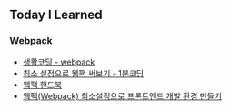 ## Today I Learned

### Webpack

- [생활코딩 - webpack](https://www.youtube.com/watch?v=cp_MeXO2fLg&list=PLuHgQVnccGMChcT9IKopFDoAIoTA-03DA)
- [최소 설정으로 웹팩 써보기 - 1분코딩](https://www.youtube.com/watch?v=pzHMT9Jxce0&list=PLGk6-UFPJT2WxdDWP6O5bq-ceXufBpXxP&index=2&t=273s)
- [웹팩 핸드북](https://joshua1988.github.io/webpack-guide/guide.html)
- [웹팩(Webpack) 최소설정으로 프론트엔드 개발 환경 만들기](https://www.youtube.com/watch?v=rbmUFHZt3sg)

